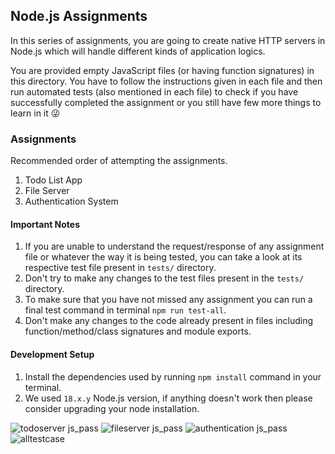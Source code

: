 ## Node.js Assignments
In this series of assignments, you are going to create native HTTP servers in Node.js which will handle different kinds of application logics.

You are provided empty JavaScript files (or having function signatures) in this directory. You have to follow the instructions given in each file and then run automated tests (also mentioned in each file) to check if you have successfully completed the assignment or you still have few more things to learn in it 😜

### Assignments
Recommended order of attempting the assignments.
1. Todo List App
2. File Server
3. Authentication System

#### Important Notes
1. If you are unable to understand the request/response of any assignment file or whatever the way it is being tested, you can take a look at its respective test file present in `tests/` directory.
2. Don't try to make any changes to the test files present in the `tests/` directory.
3. To make sure that you have not missed any assignment you can run a final test command in terminal `npm run test-all`.
4. Don't make any changes to the code already present in files including function/method/class signatures and module exports.

#### Development Setup
1. Install the dependencies used by running `npm install` command in your terminal.
2. We used `18.x.y` Node.js version, if anything doesn't work then please consider upgrading your node installation.


![todoserver js_pass](https://github.com/Swarajballal/Week-2-Assignments/assets/86348862/4a0cd0ad-e006-481c-ae38-a7f671c95594)
![fileserver js_pass](https://github.com/Swarajballal/Week-2-Assignments/assets/86348862/46dcc96d-6ef3-49fd-98a2-b61ffd649be7)
![authentication js_pass](https://github.com/Swarajballal/Week-2-Assignments/assets/86348862/b25a97d4-f312-4c27-a211-139e4b87357d)
![alltestcase](https://github.com/Swarajballal/Week-2-Assignments/assets/86348862/9d17ea47-57d3-4113-83fe-241fcc2f1670)

